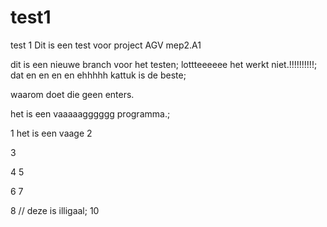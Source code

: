 # test1
test 1
Dit is een test voor project AGV mep2.A1


dit is een nieuwe branch voor het testen;
lottteeeeee het werkt  niet.!!!!!!!!!!;
dat en en en en ehhhhh kattuk is de beste;

waarom doet die geen enters.

het is een vaaaaagggggg programma.;

1 het is een vaage 
2


3

4
5

6
7

8
// deze is illigaal;
10

